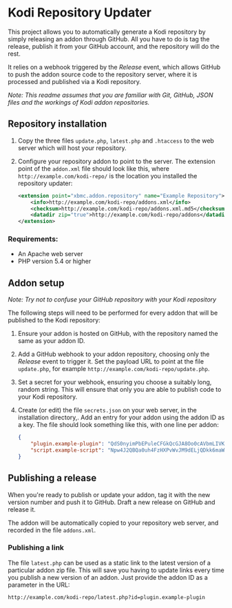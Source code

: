 # Kodi Repository Updater

This project allows you to automatically generate a Kodi repository by simply releasing an addon through GitHub. All you have to do is tag the release, publish it from your GitHub account, and the repository will do the rest.

It relies on a webhook triggered by the *Release* event, which allows GitHub to push the addon source code to the repository server, where it is processed and published via a Kodi repository.

*Note: This readme assumes that you are familiar with Git, GitHub, JSON files and the workings of Kodi addon repositories.*

## Repository installation

1. Copy the three files `update.php`, `latest.php` and `.htaccess` to the web server which will host your repository.

2. Configure your repository addon to point to the server. The extension point of the `addon.xml` file should look like this, where `http://example.com/kodi-repo/` is the location you installed the repository updater:

	```xml
	<extension point="xbmc.addon.repository" name="Example Repository">
		<info>http://example.com/kodi-repo/addons.xml</info>
		<checksum>http://example.com/kodi-repo/addons.xml.md5</checksum>
		<datadir zip="true">http://example.com/kodi-repo/addons</datadir>
	</extension>
	```

### Requirements:

- An Apache web server
- PHP version 5.4 or higher

## Addon setup

*Note: Try not to confuse your GitHub repository with your Kodi repository*

The following steps will need to be performed for every addon that will be published to the Kodi repository:

1. Ensure your addon is hosted on GitHub, with the repository named the same as your addon ID.
2. Add a GitHub webhook to your addon repository, choosing only the *Release* event to trigger it. Set the payload URL to point at the file `update.php`, for example `http://example.com/kodi-repo/update.php`.
3. Set a secret for your webhook, ensuring you choose a suitably long, random string. This will ensure that only you are able to publish code to your Kodi repository.
4. Create (or edit) the file `secrets.json` on your web server, in the installation directory,. Add an entry for your addon using the addon ID as a key. The file should look something like this, with one line per addon:

	```json
	{
		"plugin.example-plugin": "QdS0nyimPbEPuleCFGkQcGJA8Oo0cAVbmLIVKYqGPGfG1kmtQu",
		"script.example-script": "Npw4J2QBQa0uh4FzHXPvWvJM9dELjQDkk6maW2GHimczz7ACIy"
	}
	```

## Publishing a release

When you're ready to publish or update your addon, tag it with the new version number and push it to GitHub. Draft a new release on GitHub and release it.

The addon will be automatically copied to your repository web server, and recorded in the file `addons.xml`.

### Publishing a link

The file `latest.php` can be used as a static link to the latest version of a particular addon zip file. This will save you having to update links every time you publish a new version of an addon. Just provide the addon ID as a parameter in the URL:

    http://example.com/kodi-repo/latest.php?id=plugin.example-plugin